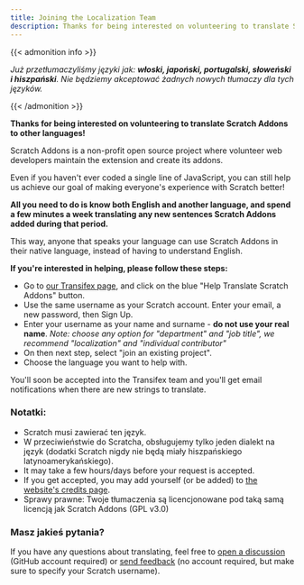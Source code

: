 ```yaml
---
title: Joining the Localization Team
description: Thanks for being interested on volunteering to translate Scratch Addons to other languages! Scratch Addons is a non-profit open source project where volunteer web developers maintain the extension and create its addons.
---
```


{{< admonition info >}}

_Już przetłumaczyliśmy języki jak: **włoski, japoński, portugalski, słoweński i hiszpański**. Nie będziemy akceptować żadnych nowych tłumaczy dla tych języków._

{{< /admonition >}}

**Thanks for being interested on volunteering to translate Scratch Addons to other languages!**

Scratch Addons is a non-profit open source project where volunteer web developers maintain the extension and create its addons. 

Even if you haven't ever coded a single line of JavaScript, you can still help us achieve our goal of making everyone's experience with Scratch better!

**All you need to do is know both English and another language, and spend a few minutes a week translating any new sentences Scratch Addons added during that period.** 

This way, anyone that speaks your language can use Scratch Addons in their native language, instead of having to understand English.

**If you're interested in helping, please follow these steps:**

- Go to [our Transifex page](https://www.transifex.com/scratch-addons/scratch-addons-extension/), and click on the blue "Help Translate Scratch Addons" button.
- Use the same username as your Scratch account. Enter your email, a new password, then Sign Up.
- Enter your username as your name and surname - **do not use your real name**.
_Note: choose any option for "department" and "job title", we recommend "localization" and "individual contributor"_
- On then next step, select "join an existing project".
- Choose the language you want to help with.

You'll soon be accepted into the Transifex team and you'll get email notifications when there are new strings to translate.

### Notatki:

- Scratch musi zawierać ten język.
- W przeciwieństwie do Scratcha, obsługujemy tylko jeden dialekt na język (dodatki Scratch nigdy nie będą miały hiszpańskiego latynoamerykańskiego).
- It may take a few hours/days before your request is accepted.
- If you get accepted, you may add yourself (or be added) to [the website's credits page](/credits).
- Sprawy prawne: Twoje tłumaczenia są licencjonowane pod taką samą licencją jak Scratch Addons (GPL v3.0)

### Masz jakieś pytania?

If you have any questions about translating, feel free to [open a discussion](https://github.com/ScratchAddons/ScratchAddons/discussions) (GitHub account required) or [send feedback](/feedback) (no account required, but make sure to specify your Scratch username).
